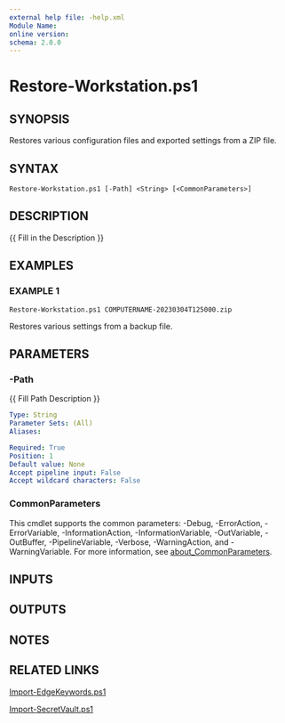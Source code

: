 ```yaml
---
external help file: -help.xml
Module Name:
online version:
schema: 2.0.0
---
```


# Restore-Workstation.ps1

## SYNOPSIS
Restores various configuration files and exported settings from a ZIP file.

## SYNTAX

```
Restore-Workstation.ps1 [-Path] <String> [<CommonParameters>]
```

## DESCRIPTION
{{ Fill in the Description }}

## EXAMPLES

### EXAMPLE 1
```
Restore-Workstation.ps1 COMPUTERNAME-20230304T125000.zip
```

Restores various settings from a backup file.

## PARAMETERS

### -Path
{{ Fill Path Description }}

```yaml
Type: String
Parameter Sets: (All)
Aliases:

Required: True
Position: 1
Default value: None
Accept pipeline input: False
Accept wildcard characters: False
```

### CommonParameters
This cmdlet supports the common parameters: -Debug, -ErrorAction, -ErrorVariable, -InformationAction, -InformationVariable, -OutVariable, -OutBuffer, -PipelineVariable, -Verbose, -WarningAction, and -WarningVariable. For more information, see [about_CommonParameters](http://go.microsoft.com/fwlink/?LinkID=113216).

## INPUTS

## OUTPUTS

## NOTES

## RELATED LINKS

[Import-EdgeKeywords.ps1]()

[Import-SecretVault.ps1]()

